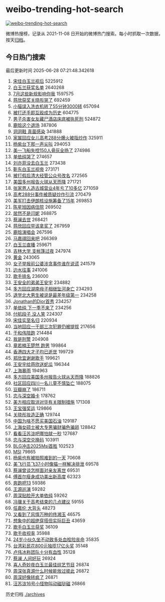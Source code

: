 # weibo-trending-hot-search

[![weibo-trending-hot-search](https://github.com/ameizi/weibo-trending-hot-search/actions/workflows/ci.yml/badge.svg)](https://github.com/ameizi/weibo-trending-hot-search/actions/workflows/ci.yml)

微博热搜榜，记录从 2021-11-08 日开始的微博热门搜索。每小时抓取一次数据，按天[归档](./archives)。

## 今日热门搜索

<!-- BEGIN --> 
最后更新时间 2025-06-28 07:21:48.342618 
1. [宋佳白玉兰视后](https://s.weibo.com/weibo?q=%E5%AE%8B%E4%BD%B3%E7%99%BD%E7%8E%89%E5%85%B0%E8%A7%86%E5%90%8E&t=31&band_rank=1&Refer=top) 5225912
1. [白玉兰获奖名单](https://s.weibo.com/weibo?q=%23%E7%99%BD%E7%8E%89%E5%85%B0%E8%8E%B7%E5%A5%96%E5%90%8D%E5%8D%95%23&t=31&band_rank=2&Refer=top) 2640268
1. [7月这些新规影响你我](https://s.weibo.com/weibo?q=%237%E6%9C%88%E8%BF%99%E4%BA%9B%E6%96%B0%E8%A7%84%E5%BD%B1%E5%93%8D%E4%BD%A0%E6%88%91%23&t=31&band_rank=3&Refer=top) 1597575
1. [蒋欣获奖关晓彤哭了](https://s.weibo.com/weibo?q=%23%E8%92%8B%E6%AC%A3%E8%8E%B7%E5%A5%96%E5%85%B3%E6%99%93%E5%BD%A4%E5%93%AD%E4%BA%86%23&t=31&band_rank=7&Refer=top) 692459
1. [小猫误入洗衣机转了55分钟3000转](https://s.weibo.com/weibo?q=%23%E5%B0%8F%E7%8C%AB%E8%AF%AF%E5%85%A5%E6%B4%97%E8%A1%A3%E6%9C%BA%E8%BD%AC%E4%BA%8655%E5%88%86%E9%92%9F3000%E8%BD%AC%23&t=31&band_rank=4&Refer=top) 657094
1. [被打还手即互殴成为历史](https://s.weibo.com/weibo?q=%23%E8%A2%AB%E6%89%93%E8%BF%98%E6%89%8B%E5%8D%B3%E4%BA%92%E6%AE%B4%E6%88%90%E4%B8%BA%E5%8E%86%E5%8F%B2%23&t=31&band_rank=6&Refer=top) 604775
1. [男子杀害女友藏尸酒店床底被执死刑](https://s.weibo.com/weibo?q=%23%E7%94%B7%E5%AD%90%E6%9D%80%E5%AE%B3%E5%A5%B3%E5%8F%8B%E8%97%8F%E5%B0%B8%E9%85%92%E5%BA%97%E5%BA%8A%E5%BA%95%E8%A2%AB%E6%89%A7%E6%AD%BB%E5%88%91%23&t=31&band_rank=5&Refer=top) 524872
1. [鹿晗这个退场](https://s.weibo.com/weibo?q=%23%E9%B9%BF%E6%99%97%E8%BF%99%E4%B8%AA%E9%80%80%E5%9C%BA%23&t=31&band_rank=8&Refer=top) 387806
1. [洞洞鞋 真菌感染](https://s.weibo.com/weibo?q=%E6%B4%9E%E6%B4%9E%E9%9E%8B%20%E7%9C%9F%E8%8F%8C%E6%84%9F%E6%9F%93&t=31&band_rank=9&Refer=top) 341888
1. [家属回应女儿高考288分爆火被指炒作](https://s.weibo.com/weibo?q=%E5%AE%B6%E5%B1%9E%E5%9B%9E%E5%BA%94%E5%A5%B3%E5%84%BF%E9%AB%98%E8%80%83288%E5%88%86%E7%88%86%E7%81%AB%E8%A2%AB%E6%8C%87%E7%82%92%E4%BD%9C&t=31&band_rank=16&Refer=top) 325911
1. [杨紫台下那一声尖叫](https://s.weibo.com/weibo?q=%E6%9D%A8%E7%B4%AB%E5%8F%B0%E4%B8%8B%E9%82%A3%E4%B8%80%E5%A3%B0%E5%B0%96%E5%8F%AB&t=31&band_rank=12&Refer=top) 294053
1. [美一飞船失控150人骨灰全扬了](https://s.weibo.com/weibo?q=%23%E7%BE%8E%E4%B8%80%E9%A3%9E%E8%88%B9%E5%A4%B1%E6%8E%A7150%E4%BA%BA%E9%AA%A8%E7%81%B0%E5%85%A8%E6%89%AC%E4%BA%86%23&t=31&band_rank=10&Refer=top) 274986
1. [单依纯哭了](https://s.weibo.com/weibo?q=%E5%8D%95%E4%BE%9D%E7%BA%AF%E5%93%AD%E4%BA%86&t=31&band_rank=11&Refer=top) 274657
1. [刘亦菲没去白玉兰](https://s.weibo.com/weibo?q=%23%E5%88%98%E4%BA%A6%E8%8F%B2%E6%B2%A1%E5%8E%BB%E7%99%BD%E7%8E%89%E5%85%B0%23&t=31&band_rank=13&Refer=top) 273438
1. [靳东白玉兰视帝](https://s.weibo.com/weibo?q=%23%E9%9D%B3%E4%B8%9C%E7%99%BD%E7%8E%89%E5%85%B0%E8%A7%86%E5%B8%9D%23&t=31&band_rank=14&Refer=top) 273171
1. [被打假后清大经管公众号改名](https://s.weibo.com/weibo?q=%23%E8%A2%AB%E6%89%93%E5%81%87%E5%90%8E%E6%B8%85%E5%A4%A7%E7%BB%8F%E7%AE%A1%E5%85%AC%E4%BC%97%E5%8F%B7%E6%94%B9%E5%90%8D%23&t=31&band_rank=15&Refer=top) 272565
1. [美国多州报告火球从天而降](https://s.weibo.com/weibo?q=%23%E7%BE%8E%E5%9B%BD%E5%A4%9A%E5%B7%9E%E6%8A%A5%E5%91%8A%E7%81%AB%E7%90%83%E4%BB%8E%E5%A4%A9%E8%80%8C%E9%99%8D%23&t=31&band_rank=17&Refer=top) 271721
1. [张家界人造古城营业4年亏了10多亿](https://s.weibo.com/weibo?q=%23%E5%BC%A0%E5%AE%B6%E7%95%8C%E4%BA%BA%E9%80%A0%E5%8F%A4%E5%9F%8E%E8%90%A5%E4%B8%9A4%E5%B9%B4%E4%BA%8F%E4%BA%8610%E5%A4%9A%E4%BA%BF%23&t=31&band_rank=18&Refer=top) 271059
1. [高考288分事件被质疑炒作引流](https://s.weibo.com/weibo?q=%23%E9%AB%98%E8%80%83288%E5%88%86%E4%BA%8B%E4%BB%B6%E8%A2%AB%E8%B4%A8%E7%96%91%E7%82%92%E4%BD%9C%E5%BC%95%E6%B5%81%23&t=31&band_rank=19&Refer=top) 270479
1. [美军打击伊朗核设施筹备了15年](https://s.weibo.com/weibo?q=%23%E7%BE%8E%E5%86%9B%E6%89%93%E5%87%BB%E4%BC%8A%E6%9C%97%E6%A0%B8%E8%AE%BE%E6%96%BD%E7%AD%B9%E5%A4%87%E4%BA%8615%E5%B9%B4%23&t=31&band_rank=20&Refer=top) 269853
1. [陈星旭因病住院](https://s.weibo.com/weibo?q=%23%E9%99%88%E6%98%9F%E6%97%AD%E5%9B%A0%E7%97%85%E4%BD%8F%E9%99%A2%23&t=31&band_rank=21&Refer=top) 269502
1. [居然不是闫妮](https://s.weibo.com/weibo?q=%23%E5%B1%85%E7%84%B6%E4%B8%8D%E6%98%AF%E9%97%AB%E5%A6%AE%23&t=31&band_rank=22&Refer=top) 268875
1. [蔡澜去世](https://s.weibo.com/weibo?q=%23%E8%94%A1%E6%BE%9C%E5%8E%BB%E4%B8%96%23&t=31&band_rank=23&Refer=top) 268421
1. [蒋欣回应早该拿奖了](https://s.weibo.com/weibo?q=%23%E8%92%8B%E6%AC%A3%E5%9B%9E%E5%BA%94%E6%97%A9%E8%AF%A5%E6%8B%BF%E5%A5%96%E4%BA%86%23&t=31&band_rank=24&Refer=top) 267959
1. [鹿晗演唱会](https://s.weibo.com/weibo?q=%23%E9%B9%BF%E6%99%97%E6%BC%94%E5%94%B1%E4%BC%9A%23&t=31&band_rank=25&Refer=top) 267596
1. [马嘉祺回来吧](https://s.weibo.com/weibo?q=%E9%A9%AC%E5%98%89%E7%A5%BA%E5%9B%9E%E6%9D%A5%E5%90%A7&t=31&band_rank=26&Refer=top) 266369
1. [白玉兰直播](https://s.weibo.com/weibo?q=%23%E7%99%BD%E7%8E%89%E5%85%B0%E7%9B%B4%E6%92%AD%23&t=31&band_rank=27&Refer=top) 259671
1. [吉林大学 支帐篷过夜](https://s.weibo.com/weibo?q=%E5%90%89%E6%9E%97%E5%A4%A7%E5%AD%A6%20%E6%94%AF%E5%B8%90%E7%AF%B7%E8%BF%87%E5%A4%9C&t=31&band_rank=28&Refer=top) 247974
1. [黄金](https://s.weibo.com/weibo?q=%E9%BB%84%E9%87%91&t=31&band_rank=29&Refer=top) 243065
1. [女子举报前公婆涉贪事件谁在说谎](https://s.weibo.com/weibo?q=%23%E5%A5%B3%E5%AD%90%E4%B8%BE%E6%8A%A5%E5%89%8D%E5%85%AC%E5%A9%86%E6%B6%89%E8%B4%AA%E4%BA%8B%E4%BB%B6%E8%B0%81%E5%9C%A8%E8%AF%B4%E8%B0%8E%23&t=31&band_rank=30&Refer=top) 241579
1. [边水往事](https://s.weibo.com/weibo?q=%E8%BE%B9%E6%B0%B4%E5%BE%80%E4%BA%8B&t=31&band_rank=31&Refer=top) 241006
1. [歌手排名](https://s.weibo.com/weibo?q=%E6%AD%8C%E6%89%8B%E6%8E%92%E5%90%8D&t=31&band_rank=32&Refer=top) 236000
1. [王安全的弟弟王安宇](https://s.weibo.com/weibo?q=%23%E7%8E%8B%E5%AE%89%E5%85%A8%E7%9A%84%E5%BC%9F%E5%BC%9F%E7%8E%8B%E5%AE%89%E5%AE%87%23&t=31&band_rank=33&Refer=top) 234882
1. [多方回应湖南母子相继坠河身亡](https://s.weibo.com/weibo?q=%23%E5%A4%9A%E6%96%B9%E5%9B%9E%E5%BA%94%E6%B9%96%E5%8D%97%E6%AF%8D%E5%AD%90%E7%9B%B8%E7%BB%A7%E5%9D%A0%E6%B2%B3%E8%BA%AB%E4%BA%A1%23&t=31&band_rank=34&Refer=top) 234293
1. [退学北大男生被说是最差年级第一](https://s.weibo.com/weibo?q=%23%E9%80%80%E5%AD%A6%E5%8C%97%E5%A4%A7%E7%94%B7%E7%94%9F%E8%A2%AB%E8%AF%B4%E6%98%AF%E6%9C%80%E5%B7%AE%E5%B9%B4%E7%BA%A7%E7%AC%AC%E4%B8%80%23&t=31&band_rank=35&Refer=top) 234258
1. [Jonathan的Dior首秀](https://s.weibo.com/weibo?q=%23Jonathan%E7%9A%84Dior%E9%A6%96%E7%A7%80%23&t=31&band_rank=36&Refer=top) 234257
1. [单依纯 下一季不来了](https://s.weibo.com/weibo?q=%E5%8D%95%E4%BE%9D%E7%BA%AF%20%E4%B8%8B%E4%B8%80%E5%AD%A3%E4%B8%8D%E6%9D%A5%E4%BA%86&t=31&band_rank=37&Refer=top) 234256
1. [付航段子 没人笑](https://s.weibo.com/weibo?q=%E4%BB%98%E8%88%AA%E6%AE%B5%E5%AD%90%20%E6%B2%A1%E4%BA%BA%E7%AC%91&t=31&band_rank=38&Refer=top) 224307
1. [宋佳实至名归](https://s.weibo.com/weibo?q=%23%E5%AE%8B%E4%BD%B3%E5%AE%9E%E8%87%B3%E5%90%8D%E5%BD%92%23&t=31&band_rank=39&Refer=top) 220934
1. [当地回应一干部三次犯罪仍被提拔](https://s.weibo.com/weibo?q=%23%E5%BD%93%E5%9C%B0%E5%9B%9E%E5%BA%94%E4%B8%80%E5%B9%B2%E9%83%A8%E4%B8%89%E6%AC%A1%E7%8A%AF%E7%BD%AA%E4%BB%8D%E8%A2%AB%E6%8F%90%E6%8B%94%23&t=31&band_rank=40&Refer=top) 217656
1. [于和伟陪跑](https://s.weibo.com/weibo?q=%23%E4%BA%8E%E5%92%8C%E4%BC%9F%E9%99%AA%E8%B7%91%23&t=31&band_rank=41&Refer=top) 214484
1. [我是刑警](https://s.weibo.com/weibo?q=%E6%88%91%E6%98%AF%E5%88%91%E8%AD%A6&t=31&band_rank=42&Refer=top) 204908
1. [章若楠王楚然 跑男](https://s.weibo.com/weibo?q=%E7%AB%A0%E8%8B%A5%E6%A5%A0%E7%8E%8B%E6%A5%9A%E7%84%B6%20%E8%B7%91%E7%94%B7&t=31&band_rank=43&Refer=top) 199864
1. [香港四大才子均已逝世](https://s.weibo.com/weibo?q=%23%E9%A6%99%E6%B8%AF%E5%9B%9B%E5%A4%A7%E6%89%8D%E5%AD%90%E5%9D%87%E5%B7%B2%E9%80%9D%E4%B8%96%23&t=31&band_rank=44&Refer=top) 199729
1. [郑欣宜谢谢歌手](https://s.weibo.com/weibo?q=%E9%83%91%E6%AC%A3%E5%AE%9C%E8%B0%A2%E8%B0%A2%E6%AD%8C%E6%89%8B&t=31&band_rank=45&Refer=top) 199621
1. [王安宇给蒋欣送蛇瓜](https://s.weibo.com/weibo?q=%23%E7%8E%8B%E5%AE%89%E5%AE%87%E7%BB%99%E8%92%8B%E6%AC%A3%E9%80%81%E8%9B%87%E7%93%9C%23&t=31&band_rank=12&Refer=top) 196344
1. [上海暴雨](https://s.weibo.com/weibo?q=%E4%B8%8A%E6%B5%B7%E6%9A%B4%E9%9B%A8&t=31&band_rank=46&Refer=top) 194963
1. [多方回应美国多州报告火球从天而降](https://s.weibo.com/weibo?q=%23%E5%A4%9A%E6%96%B9%E5%9B%9E%E5%BA%94%E7%BE%8E%E5%9B%BD%E5%A4%9A%E5%B7%9E%E6%8A%A5%E5%91%8A%E7%81%AB%E7%90%83%E4%BB%8E%E5%A4%A9%E8%80%8C%E9%99%8D%23&t=31&band_rank=16&Refer=top) 188826
1. [社区回应四川一名儿童不慎坠亡](https://s.weibo.com/weibo?q=%23%E7%A4%BE%E5%8C%BA%E5%9B%9E%E5%BA%94%E5%9B%9B%E5%B7%9D%E4%B8%80%E5%90%8D%E5%84%BF%E7%AB%A5%E4%B8%8D%E6%85%8E%E5%9D%A0%E4%BA%A1%23&t=31&band_rank=47&Refer=top) 188075
1. [豆瓣崩了](https://s.weibo.com/weibo?q=%E8%B1%86%E7%93%A3%E5%B4%A9%E4%BA%86&t=31&band_rank=48&Refer=top) 186711
1. [恋与深空婚卡](https://s.weibo.com/weibo?q=%23%E6%81%8B%E4%B8%8E%E6%B7%B1%E7%A9%BA%E5%A9%9A%E5%8D%A1%23&t=31&band_rank=49&Refer=top) 178762
1. [美方相应取消对华有关限制措施](https://s.weibo.com/weibo?q=%23%E7%BE%8E%E6%96%B9%E7%9B%B8%E5%BA%94%E5%8F%96%E6%B6%88%E5%AF%B9%E5%8D%8E%E6%9C%89%E5%85%B3%E9%99%90%E5%88%B6%E6%8E%AA%E6%96%BD%23&t=31&band_rank=50&Refer=top) 171308
1. [王宝强奖运](https://s.weibo.com/weibo?q=%23%E7%8E%8B%E5%AE%9D%E5%BC%BA%E5%A5%96%E8%BF%90%23&t=31&band_rank=28&Refer=top) 129866
1. [关晓彤妆造正确](https://s.weibo.com/weibo?q=%E5%85%B3%E6%99%93%E5%BD%A4%E5%A6%86%E9%80%A0%E6%AD%A3%E7%A1%AE&t=31&band_rank=29&Refer=top) 129744
1. [中国为啥不愿买美国石油](https://s.weibo.com/weibo?q=%23%E4%B8%AD%E5%9B%BD%E4%B8%BA%E5%95%A5%E4%B8%8D%E6%84%BF%E4%B9%B0%E7%BE%8E%E5%9B%BD%E7%9F%B3%E6%B2%B9%23&t=31&band_rank=33&Refer=top) 129187
1. [上海女硕士被大专男骗财骗色骗卵](https://s.weibo.com/weibo?q=%23%E4%B8%8A%E6%B5%B7%E5%A5%B3%E7%A1%95%E5%A3%AB%E8%A2%AB%E5%A4%A7%E4%B8%93%E7%94%B7%E9%AA%97%E8%B4%A2%E9%AA%97%E8%89%B2%E9%AA%97%E5%8D%B5%23&t=31&band_rank=35&Refer=top) 128842
1. [看看汪苏泷吧哪怕就一秒](https://s.weibo.com/weibo?q=%E7%9C%8B%E7%9C%8B%E6%B1%AA%E8%8B%8F%E6%B3%B7%E5%90%A7%E5%93%AA%E6%80%95%E5%B0%B1%E4%B8%80%E7%A7%92&t=31&band_rank=41&Refer=top) 127687
1. [恋与深空兑换码](https://s.weibo.com/weibo?q=%E6%81%8B%E4%B8%8E%E6%B7%B1%E7%A9%BA%E5%85%91%E6%8D%A2%E7%A0%81&t=31&band_rank=47&Refer=top) 103911
1. [BLG冲击2025Msi首胜](https://s.weibo.com/weibo?q=%23BLG%E5%86%B2%E5%87%BB2025Msi%E9%A6%96%E8%83%9C%23&t=31&band_rank=48&Refer=top) 102523
1. [MSI](https://s.weibo.com/weibo?q=MSI&t=31&band_rank=27&Refer=top) 79865
1. [杨紫也有被拍照难到的一天](https://s.weibo.com/weibo?q=%23%E6%9D%A8%E7%B4%AB%E4%B9%9F%E6%9C%89%E8%A2%AB%E6%8B%8D%E7%85%A7%E9%9A%BE%E5%88%B0%E7%9A%84%E4%B8%80%E5%A4%A9%23&t=31&band_rank=42&Refer=top) 70608
1. [美飞行员飞37小时像猫一样解决排泄](https://s.weibo.com/weibo?q=%23%E7%BE%8E%E9%A3%9E%E8%A1%8C%E5%91%98%E9%A3%9E37%E5%B0%8F%E6%97%B6%E5%83%8F%E7%8C%AB%E4%B8%80%E6%A0%B7%E8%A7%A3%E5%86%B3%E6%8E%92%E6%B3%84%23&t=31&band_rank=34&Refer=top) 69578
1. [蔡澜曾谈怎样面对亲友离世](https://s.weibo.com/weibo?q=%23%E8%94%A1%E6%BE%9C%E6%9B%BE%E8%B0%88%E6%80%8E%E6%A0%B7%E9%9D%A2%E5%AF%B9%E4%BA%B2%E5%8F%8B%E7%A6%BB%E4%B8%96%23&t=31&band_rank=41&Refer=top) 69531
1. [傅首尔瘦身成功美出新高度](https://s.weibo.com/weibo?q=%23%E5%82%85%E9%A6%96%E5%B0%94%E7%98%A6%E8%BA%AB%E6%88%90%E5%8A%9F%E7%BE%8E%E5%87%BA%E6%96%B0%E9%AB%98%E5%BA%A6%23&t=31&band_rank=31&Refer=top) 62323
1. [奔跑吧13](https://s.weibo.com/weibo?q=%E5%A5%94%E8%B7%91%E5%90%A713&t=31&band_rank=41&Refer=top) 59386
1. [王源巡演](https://s.weibo.com/weibo?q=%E7%8E%8B%E6%BA%90%E5%B7%A1%E6%BC%94&t=31&band_rank=45&Refer=top) 59282
1. [周深贴脸开大单依纯](https://s.weibo.com/weibo?q=%23%E5%91%A8%E6%B7%B1%E8%B4%B4%E8%84%B8%E5%BC%80%E5%A4%A7%E5%8D%95%E4%BE%9D%E7%BA%AF%23&t=31&band_rank=46&Refer=top) 59262
1. [冯骥关于高考结束的几点建议](https://s.weibo.com/weibo?q=%23%E5%86%AF%E9%AA%A5%E5%85%B3%E4%BA%8E%E9%AB%98%E8%80%83%E7%BB%93%E6%9D%9F%E7%9A%84%E5%87%A0%E7%82%B9%E5%BB%BA%E8%AE%AE%23&t=31&band_rank=49&Refer=top) 59155
1. [任嘉伦 大背头](https://s.weibo.com/weibo?q=%E4%BB%BB%E5%98%89%E4%BC%A6%20%E5%A4%A7%E8%83%8C%E5%A4%B4&t=31&band_rank=45&Refer=top) 48273
1. [又看到了风情万种的佟湘玉](https://s.weibo.com/weibo?q=%23%E5%8F%88%E7%9C%8B%E5%88%B0%E4%BA%86%E9%A3%8E%E6%83%85%E4%B8%87%E7%A7%8D%E7%9A%84%E4%BD%9F%E6%B9%98%E7%8E%89%23&t=31&band_rank=46&Refer=top) 46575
1. [想象中的超绝穿搭但实际巨丑](https://s.weibo.com/weibo?q=%E6%83%B3%E8%B1%A1%E4%B8%AD%E7%9A%84%E8%B6%85%E7%BB%9D%E7%A9%BF%E6%90%AD%E4%BD%86%E5%AE%9E%E9%99%85%E5%B7%A8%E4%B8%91&t=31&band_rank=50&Refer=top) 43659
1. [歌手白玉兰获奖](https://s.weibo.com/weibo?q=%E6%AD%8C%E6%89%8B%E7%99%BD%E7%8E%89%E5%85%B0%E8%8E%B7%E5%A5%96&t=31&band_rank=42&Refer=top) 36109
1. [歌手收视率](https://s.weibo.com/weibo?q=%23%E6%AD%8C%E6%89%8B%E6%94%B6%E8%A7%86%E7%8E%87%23&t=31&band_rank=43&Refer=top) 35988
1. [24岁小伙久坐不动致多处血栓险丧命](https://s.weibo.com/weibo?q=%2324%E5%B2%81%E5%B0%8F%E4%BC%99%E4%B9%85%E5%9D%90%E4%B8%8D%E5%8A%A8%E8%87%B4%E5%A4%9A%E5%A4%84%E8%A1%80%E6%A0%93%E9%99%A9%E4%B8%A7%E5%91%BD%23&t=31&band_rank=47&Refer=top) 35835
1. [台湾彩民花800元独揽17亿头奖](https://s.weibo.com/weibo?q=%23%E5%8F%B0%E6%B9%BE%E5%BD%A9%E6%B0%91%E8%8A%B1800%E5%85%83%E7%8B%AC%E6%8F%BD17%E4%BA%BF%E5%A4%B4%E5%A5%96%23&t=31&band_rank=45&Refer=top) 35148
1. [卢伟冰称团队十分有血性](https://s.weibo.com/weibo?q=%23%E5%8D%A2%E4%BC%9F%E5%86%B0%E7%A7%B0%E5%9B%A2%E9%98%9F%E5%8D%81%E5%88%86%E6%9C%89%E8%A1%80%E6%80%A7%23&t=31&band_rank=50&Refer=top) 35128
1. [蔡澜 人间好玩](https://s.weibo.com/weibo?q=%E8%94%A1%E6%BE%9C%20%E4%BA%BA%E9%97%B4%E5%A5%BD%E7%8E%A9&t=31&band_rank=43&Refer=top) 26924
1. [喜人奇妙夜白玉兰最佳综艺节目](https://s.weibo.com/weibo?q=%23%E5%96%9C%E4%BA%BA%E5%A5%87%E5%A6%99%E5%A4%9C%E7%99%BD%E7%8E%89%E5%85%B0%E6%9C%80%E4%BD%B3%E7%BB%BC%E8%89%BA%E8%8A%82%E7%9B%AE%23&t=31&band_rank=36&Refer=top) 26874
1. [周深张真源什么时候能放过彼此](https://s.weibo.com/weibo?q=%E5%91%A8%E6%B7%B1%E5%BC%A0%E7%9C%9F%E6%BA%90%E4%BB%80%E4%B9%88%E6%97%B6%E5%80%99%E8%83%BD%E6%94%BE%E8%BF%87%E5%BD%BC%E6%AD%A4&t=31&band_rank=37&Refer=top) 26872
1. [周深好像转疯了](https://s.weibo.com/weibo?q=%E5%91%A8%E6%B7%B1%E5%A5%BD%E5%83%8F%E8%BD%AC%E7%96%AF%E4%BA%86&t=31&band_rank=38&Refer=top) 26871
1. [汪苏泷16号小怪物叫动磁哒磁](https://s.weibo.com/weibo?q=%E6%B1%AA%E8%8B%8F%E6%B3%B716%E5%8F%B7%E5%B0%8F%E6%80%AA%E7%89%A9%E5%8F%AB%E5%8A%A8%E7%A3%81%E5%93%92%E7%A3%81&t=31&band_rank=41&Refer=top) 26866
<!-- END -->

历史归档 [./archives](./archives)

